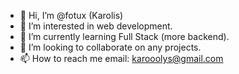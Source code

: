 - 👋 Hi, I’m @fotux (Karolis)
- 👀 I’m interested in web development.
- 🌱 I’m currently learning Full Stack (more backend).
- 💞️ I’m looking to collaborate on any projects.
- 📫 How to reach me email: karooolys@gmail.com

<!---
fotux/fotux is a ✨ special ✨ repository because its `README.md` (this file) appears on your GitHub profile.
You can click the Preview link to take a look at your changes.
--->
